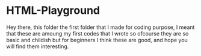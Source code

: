 # HTML-Playground

Hey there, this folder the first folder that I made for coding purpose, I meant that these are amoung my first codes that I wrote so ofcourse they are so basic and childish but for beginners I think these are good, and hope you will find them interesting.
